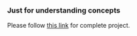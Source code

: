 ### Just for understanding concepts

Please follow [this link](https://www.google.com) for complete project.